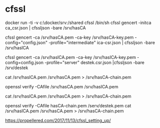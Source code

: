 ﻿# cfssl

docker run -ti -v c:\docker/srv:/shared cfssl /bin/sh
cfssl gencert -initca ca_csr.json  | cfssljson -bare /srv/hasCA

cfssl gencert -ca /srv/hasCA.pem -ca-key /srv/hasCA-key.pem -config="config.json" -profile="intermediate" ica-csr.json | cfssljson -bare /srv/hasICA

cfssl gencert -ca /srv/hasICA.pem -ca-key /srv/hasICA-key.pem -config=config.json -profile="server" destek.csr.json |cfssljson -bare /srv/destek

cat /srv/hasICA.pem /srv/hasCA.pem > /srv/hasCA-chain.pem



openssl verify -CAfile /srv/hasCA.pem /srv/hasICA.pem

cat /srv/hasICA.pem /srv/hasCA.pem > /srv/hasCA-chain.pem

openssl verify -CAfile hasCA-chain.pem /serv/destek.pem
cat /srv/hasICA.pem /srv/hasCA.pem > /srv/hasCA-chain.pem

https://propellered.com/2017/11/13/cfssl_setting_up/
